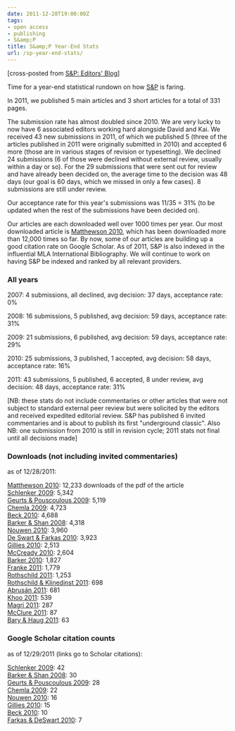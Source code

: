 ```yaml
---
date: 2011-12-28T19:00:00Z
tags:
- open access
- publishing
- S&amp;P
title: S&amp;P Year-End Stats
url: /sp-year-end-stats/
---
```


[cross-posted from [S&P: Editors' Blog](http://blog.semprag.org/2011/12/29/sp-year-end-stats/)]

Time for a year-end statistical rundown on how [S&P](http://semprag.org) is faring.

In 2011, we published 5 main articles and 3 short articles for a total of 331 pages.

The submission rate has almost doubled since 2010. We are very lucky to now have 6 associated editors working hard alongside David and Kai. We received 43 new submissions in 2011, of which we published 5 (three of the articles published in 2011 were originally submitted in 2010) and accepted 6 more (those are in various stages of revision or typesetting). We declined 24 submissions (6 of those were declined without external review, usually within a day or so). For the 29 submissions that were sent out for review and have already been decided on, the average time to the decision was 48 days (our goal is 60 days, which we missed in only a few cases). 8 submissions are still under review.

Our acceptance rate for this year's submissions was 11/35 = 31% (to be updated when the rest of the submissions have been decided on).

Our articles are each downloaded well over 1000 times per year. Our most downloaded article is [Matthewson 2010](http://doi.org/bw8), which has been downloaded more than 12,000 times so far. By now, some of our articles are building up a good citation rate on Google Scholar. As of 2011, S&P is also indexed in the influential MLA International Bibliography. We will continue to work on having S&P be indexed and ranked by all relevant providers.

### All years

2007: 4 submissions, all declined, avg decision: 37 days, acceptance rate: 0%

2008: 16 submissions, 5 published, avg decision: 59 days, acceptance rate: 31%

2009: 21 submissions, 6 published, avg decision: 59 days, acceptance rate: 29%

2010: 25 submissions, 3 published, 1 accepted, avg decision: 58 days, acceptance rate: 16% 

2011: 43 submissions, 5 published, 6 accepted, 8 under review, avg decision: 48 days, acceptance rate: 31%

[NB: these stats do not include commentaries or other articles that were not subject to standard external peer review but were solicited by the editors and received expedited editorial review. S&P has published 6 invited commentaries and is about to publish its first "underground classic". Also NB: one submission from 2010 is still in revision cycle; 2011 stats not final until all decisions made]

### Downloads (not including invited commentaries)

as of 12/28/2011:

[Matthewson 2010](http://doi.org/bw8): 12,233 downloads of the pdf of the article  
[Schlenker 2009](http://doi.org/bwt): 5,342  
[Geurts & Pouscoulous 2009](http://doi.org/bwv): 5,119  
[Chemla 2009](http://doi.org/bws): 4,723  
[Beck 2010](http://doi.org/bwx): 4,688  
[Barker & Shan 2008](http://doi.org/bwq): 4,318  
[Nouwen 2010](http://doi.org/bw2): 3,960  
[De Swart & Farkas 2010](http://doi.org/bw5): 3,923  
[Gillies 2010](http://doi.org/bw3): 2,513  
[McCready 2010](http://doi.org/bw7): 2,604  
[Barker 2010](http://doi.org/bw9): 1,827  
[Franke 2011](http://doi.org/bxc): 1,779  
[Rothschild 2011](http://doi.org/bxf): 1,253  
[Rothschild & Klinedinst 2011](http://doi.org/bxd): 698  
[Abrusán 2011](http://doi.org/b55): 681  
[Khoo 2011](http://doi.org/bxg): 539  
[Magri 2011](http://doi.org/gqt): 287  
[McClure 2011](http://doi.org/hcp): 87  
[Bary & Haug 2011](http://doi.org/hdt): 63

### Google Scholar citation counts

as of 12/29/2011 (links go to Scholar citations):

[Schlenker 2009](http://scholar.google.com/scholar?cites=10053385424330199714): 42  
[Barker & Shan 2008](http://scholar.google.com/scholar?cites=8770383531532611135): 30  
[Geurts & Pouscoulous 2009](http://scholar.google.com/scholar?cites=15738764291801904605): 28  
[Chemla 2009](http://scholar.google.com/scholar?cites=6760600227744359631): 22  
[Nouwen 2010](http://scholar.google.com/scholar?cites=8490615902044849937): 16  
[Gillies 2010](http://scholar.google.com/scholar?cites=12989334386878100793): 15  
[Beck 2010](http://scholar.google.com/scholar?cites=17758395112549349290): 10  
[Farkas & DeSwart 2010](http://scholar.google.com/scholar?cites=9323887606368274156): 7
